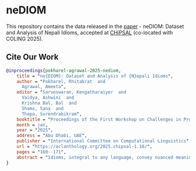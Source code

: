# neDIOM

This repository contains the data released in the [paper](https://aclanthology.org/2025.chipsal-1.16/) - neDIOM: Dataset and Analysis of Nepali Idioms, accepted at [CHiPSAL](https://sites.google.com/view/chipsal/home?authuser=0) (co-located with COLING 2025).

## Cite Our Work

```bibtex
@inproceedings{pokharel-agrawal-2025-nediom,
    title = "ne{DIOM}: Dataset and Analysis of {N}epali Idioms",
    author = "Pokharel, Rhitabrat  and
      Agrawal, Ameeta",
    editor = "Sarveswaran, Kengatharaiyer  and
      Vaidya, Ashwini  and
      Krishna Bal, Bal  and
      Shams, Sana  and
      Thapa, Surendrabikram",
    booktitle = "Proceedings of the First Workshop on Challenges in Processing South Asian Languages (CHiPSAL 2025)",
    month = jan,
    year = "2025",
    address = "Abu Dhabi, UAE",
    publisher = "International Committee on Computational Linguistics",
    url = "https://aclanthology.org/2025.chipsal-1.16/",
    pages = "160--171",
    abstract = "Idioms, integral to any language, convey nuanced meanings and cultural references. However, beyond English, few resources exist to support any meaningful exploration of this unique linguistic phenomenon. To facilitate such an inquiry in a low resource language, we introduce a novel dataset of Nepali idioms and the sentences in which these naturally appear. We describe the methodology of creating this resource as well as discuss some of the challenges we encountered. The results of our empirical analysis under various settings using four distinct multilingual models consistently highlight the difficulties these models face in processing Nepali figurative language. Even fine-tuning the models yields limited benefits. Interestingly, the larger models from the BLOOM family of models failed to consistently outperform the smaller models. Overall, we hope that this new resource will facilitate further development of models that can support processing of idiomatic expressions in low resource languages such as Nepali."
}
```
